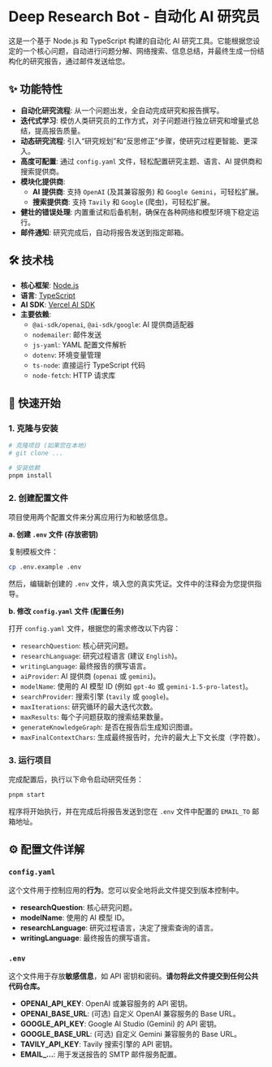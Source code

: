 # Deep Research Bot - 自动化 AI 研究员

这是一个基于 Node.js 和 TypeScript 构建的自动化 AI 研究工具。它能根据您设定的一个核心问题，自动进行问题分解、网络搜索、信息总结，并最终生成一份结构化的研究报告，通过邮件发送给您。

## ✨ 功能特性

-   **自动化研究流程**: 从一个问题出发，全自动完成研究和报告撰写。
-   **迭代式学习**: 模仿人类研究员的工作方式，对子问题进行独立研究和增量式总结，提高报告质量。
-   **动态研究流程**: 引入“研究规划”和“反思修正”步骤，使研究过程更智能、更深入。
-   **高度可配置**: 通过 `config.yaml` 文件，轻松配置研究主题、语言、AI 提供商和搜索提供商。
-   **模块化提供商**:
    -   **AI 提供商**: 支持 `OpenAI` (及其兼容服务) 和 `Google Gemini`，可轻松扩展。
    -   **搜索提供商**: 支持 `Tavily` 和 `Google` (爬虫)，可轻松扩展。
-   **健壮的错误处理**: 内置重试和后备机制，确保在各种网络和模型环境下稳定运行。
-   **邮件通知**: 研究完成后，自动将报告发送到指定邮箱。

## 🛠️ 技术栈

-   **核心框架**: [Node.js](https://nodejs.org/)
-   **语言**: [TypeScript](https://www.typescriptlang.org/)
-   **AI SDK**: [Vercel AI SDK](https://sdk.vercel.ai/)
-   **主要依赖**:
    -   `@ai-sdk/openai`, `@ai-sdk/google`: AI 提供商适配器
    -   `nodemailer`: 邮件发送
    -   `js-yaml`: YAML 配置文件解析
    -   `dotenv`: 环境变量管理
    -   `ts-node`: 直接运行 TypeScript 代码
    -   `node-fetch`: HTTP 请求库

## 🚀 快速开始

### 1. 克隆与安装

```bash
# 克隆项目 (如果您在本地)
# git clone ...

# 安装依赖
pnpm install
```

### 2. 创建配置文件

项目使用两个配置文件来分离应用行为和敏感信息。

**a. 创建 `.env` 文件 (存放密钥)**

复制模板文件：
```bash
cp .env.example .env
```
然后，编辑新创建的 `.env` 文件，填入您的真实凭证。文件中的注释会为您提供指导。

**b. 修改 `config.yaml` 文件 (配置任务)**

打开 `config.yaml` 文件，根据您的需求修改以下内容：
-   `researchQuestion`: 核心研究问题。
-   `researchLanguage`: 研究过程语言 (建议 `English`)。
-   `writingLanguage`: 最终报告的撰写语言。
-   `aiProvider`: AI 提供商 (`openai` 或 `gemini`)。
-   `modelName`: 使用的 AI 模型 ID (例如 `gpt-4o` 或 `gemini-1.5-pro-latest`)。
-   `searchProvider`: 搜索引擎 (`tavily` 或 `google`)。
-   `maxIterations`: 研究循环的最大迭代次数。
-   `maxResults`: 每个子问题获取的搜索结果数量。
-   `generateKnowledgeGraph`: 是否在报告后生成知识图谱。
-   `maxFinalContextChars`: 生成最终报告时，允许的最大上下文长度（字符数）。

### 3. 运行项目

完成配置后，执行以下命令启动研究任务：

```bash
pnpm start
```

程序将开始执行，并在完成后将报告发送到您在 `.env` 文件中配置的 `EMAIL_TO` 邮箱地址。

## ⚙️ 配置文件详解

### `config.yaml`

这个文件用于控制应用的**行为**。您可以安全地将此文件提交到版本控制中。

-   **researchQuestion**: 核心研究问题。
-   **modelName**: 使用的 AI 模型 ID。
-   **researchLanguage**: 研究过程语言，决定了搜索查询的语言。
-   **writingLanguage**: 最终报告的撰写语言。

### `.env`

这个文件用于存放**敏感信息**，如 API 密钥和密码。**请勿将此文件提交到任何公共代码仓库。**

-   **OPENAI_API_KEY**: OpenAI 或兼容服务的 API 密钥。
-   **OPENAI_BASE_URL**: (可选) 自定义 OpenAI 兼容服务的 Base URL。
-   **GOOGLE_API_KEY**: Google AI Studio (Gemini) 的 API 密钥。
-   **GOOGLE_BASE_URL**: (可选) 自定义 Gemini 兼容服务的 Base URL。
-   **TAVILY_API_KEY**: Tavily 搜索引擎的 API 密钥。
-   **EMAIL_...**: 用于发送报告的 SMTP 邮件服务配置。